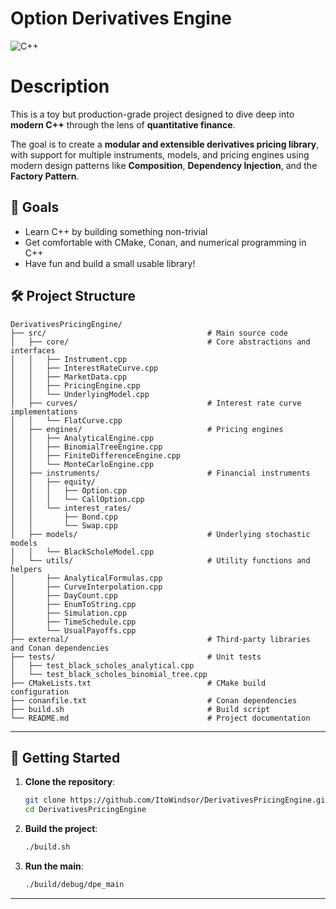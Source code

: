 # Option Derivatives Engine
![C++](https://img.shields.io/badge/-C++-2C41CB?style=for-the-badge&logo=C%2B%2B&logoColor=white)

# Description
This is a toy but production-grade project designed to dive deep into **modern C++** through the lens of **quantitative finance**.

The goal is to create a **modular and extensible derivatives pricing library**, with support for multiple instruments, models, and pricing engines using modern design patterns like **Composition**, **Dependency Injection**, and the **Factory Pattern**.



## 🧠 Goals

- Learn C++ by building something non-trivial  
- Get comfortable with CMake, Conan, and numerical programming in C++  
- Have fun and build a small usable library! 


## 🛠️ Project Structure

```
DerivativesPricingEngine/
├── src/                                    # Main source code
│   ├── core/                               # Core abstractions and interfaces
│   │   ├── Instrument.cpp
│   │   ├── InterestRateCurve.cpp
│   │   ├── MarketData.cpp
│   │   ├── PricingEngine.cpp
│   │   └── UnderlyingModel.cpp
│   ├── curves/                             # Interest rate curve implementations
│   │   └── FlatCurve.cpp
│   ├── engines/                            # Pricing engines
│   │   ├── AnalyticalEngine.cpp
│   │   ├── BinomialTreeEngine.cpp
│   │   ├── FiniteDifferenceEngine.cpp
│   │   └── MonteCarloEngine.cpp
│   ├── instruments/                        # Financial instruments
│   │   ├── equity/
│   │   │   ├── Option.cpp
│   │   │   └── CallOption.cpp
│   │   └── interest_rates/
│   │       ├── Bond.cpp
│   │       └── Swap.cpp
│   ├── models/                             # Underlying stochastic models
│   │   └── BlackScholeModel.cpp
│   └── utils/                              # Utility functions and helpers
│       ├── AnalyticalFormulas.cpp
│       ├── CurveInterpolation.cpp
│       ├── DayCount.cpp
│       ├── EnumToString.cpp
│       ├── Simulation.cpp
│       ├── TimeSchedule.cpp
│       └── UsualPayoffs.cpp
├── external/                               # Third-party libraries and Conan dependencies
├── tests/                                  # Unit tests
│   ├── test_black_scholes_analytical.cpp
│   └── test_black_scholes_binomial_tree.cpp
├── CMakeLists.txt                          # CMake build configuration
├── conanfile.txt                           # Conan dependencies
├── build.sh                                # Build script
└── README.md                               # Project documentation
```

---

## 🚀 Getting Started

1. **Clone the repository**:
   ```bash
   git clone https://github.com/ItoWindsor/DerivativesPricingEngine.git
   cd DerivativesPricingEngine
   ```

2. **Build the project**:
   ```bash
   ./build.sh
   ```

3. **Run the main**:
   ```bash
   ./build/debug/dpe_main
   ```
---
